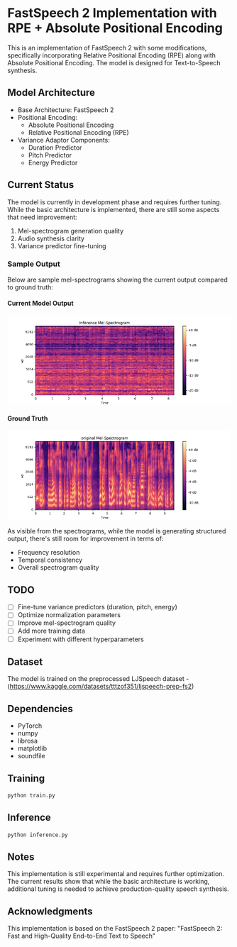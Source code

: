 # FastSpeech 2 Implementation with RPE + Absolute Positional Encoding

This is an implementation of FastSpeech 2 with some modifications, specifically incorporating Relative Positional Encoding (RPE) along with Absolute Positional Encoding. The model is designed for Text-to-Speech synthesis.

## Model Architecture

- Base Architecture: FastSpeech 2
- Positional Encoding: 
  - Absolute Positional Encoding
  - Relative Positional Encoding (RPE)
- Variance Adaptor Components:
  - Duration Predictor
  - Pitch Predictor
  - Energy Predictor

## Current Status

The model is currently in development phase and requires further tuning. While the basic architecture is implemented, there are still some aspects that need improvement:

1. Mel-spectrogram generation quality
2. Audio synthesis clarity
3. Variance predictor fine-tuning

### Sample Output

Below are sample mel-spectrograms showing the current output compared to ground truth:

#### Current Model Output
![Inference Mel-Spectrogram](checkpoints/inference.png)

#### Ground Truth
![Original Mel-Spectrogram](checkpoints/original002.png)

As visible from the spectrograms, while the model is generating structured output, there's still room for improvement in terms of:
- Frequency resolution
- Temporal consistency
- Overall spectrogram quality

## TODO

- [ ] Fine-tune variance predictors (duration, pitch, energy)
- [ ] Optimize normalization parameters
- [ ] Improve mel-spectrogram quality
- [ ] Add more training data
- [ ] Experiment with different hyperparameters

## Dataset

The model is trained on the preprocessed LJSpeech dataset - (https://www.kaggle.com/datasets/tttzof351/ljspeech-prep-fs2)

## Dependencies

- PyTorch
- numpy
- librosa
- matplotlib
- soundfile

## Training

```bash
python train.py
```

## Inference

```bash
python inference.py
```

## Notes

This implementation is still experimental and requires further optimization. The current results show that while the basic architecture is working, additional tuning is needed to achieve production-quality speech synthesis.

## Acknowledgments

This implementation is based on the FastSpeech 2 paper: "FastSpeech 2: Fast and High-Quality End-to-End Text to Speech"

